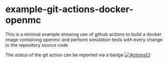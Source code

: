 # example-git-actions-docker-openmc
This is a minimal example showing use of github actions to build a docker image containing openmc and perform simulation tests with every change to the repository source code

The status of the git action can be reported via a badge [![ActionsCI](https://github.com/shimwell/example-git-actions-docker-openmc/workflows/CI/badge.svg)](https://github.com/Shimwell/example-git-actions-docker-openmc/actions?query=workflow%3ACI)


